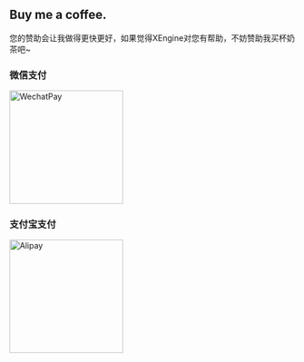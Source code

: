 ## Buy me a coffee.

您的赞助会让我做得更快更好，如果觉得XEngine对您有帮助，不妨赞助我买杯奶茶吧~

### 微信支付
<img src="https://github.com/user-attachments/assets/e34593d4-81cc-416b-8dbf-a5066430a1d7" alt="WechatPay" width="200"/>

### 支付宝支付
<img src="https://github.com/user-attachments/assets/6ffa2693-04ee-4f67-b07b-ab633e919856" alt="Alipay" width="200"/>
